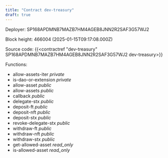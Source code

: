 ```yaml
---
title: "Contract dev-treasury"
draft: true
---
```

Deployer: SP168APDMNB7MAZB7HM4AGEB8JNN2R2SAF3G57WJ2


 



Block height: 466004 (2025-01-15T09:17:08.000Z)

Source code: {{<contractref "dev-treasury" SP168APDMNB7MAZB7HM4AGEB8JNN2R2SAF3G57WJ2 dev-treasury>}}

Functions:

* allow-assets-iter _private_
* is-dao-or-extension _private_
* allow-asset _public_
* allow-assets _public_
* callback _public_
* delegate-stx _public_
* deposit-ft _public_
* deposit-nft _public_
* deposit-stx _public_
* revoke-delegate-stx _public_
* withdraw-ft _public_
* withdraw-nft _public_
* withdraw-stx _public_
* get-allowed-asset _read_only_
* is-allowed-asset _read_only_
